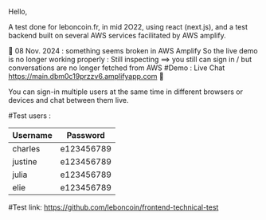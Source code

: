 Hello,

A test done for leboncoin.fr, in mid 2O22, using react (next.js), and a test backend built on several AWS services facilitated by AWS amplify.

🔴 08 Nov. 2024 : something seems broken in AWS Amplify
So the live demo is no longer working properly : Still inspecting
==> you still can sign in / but conversations are no longer fetched from AWS
#Demo : Live Chat
https://main.dbm0c19przzv6.amplifyapp.com
🔴

You can sign-in multiple users at the same time in different browsers or devices and chat between them live.

#Test users :

| Username | Password   |
| -------- | ---------- |
| charles  | e123456789 |
| justine  | e123456789 |
| julia    | e123456789 |
| elie     | e123456789 |

#Test link:
https://github.com/leboncoin/frontend-technical-test
